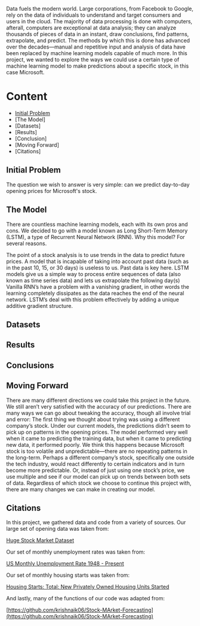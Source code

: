 Data fuels the modern world. Large corporations, from Facebook to Google, rely on the data of individuals to understand and target consumers and users in the cloud. The majority of data processing is done with computers, afterall, computers are exceptional at data analysis; they can analyze thousands of  pieces of data in an instant, draw conclusions, find patterns, extrapolate, and predict. The methods by which this is done has advanced over the decades—manual and repetitive input and analysis of data have been replaced by machine learning models capable of much more. In this project, we wanted to explore the ways we could use a certain type of machine learning model to make predictions about a specific stock, in this case Microsoft. 

# Content
- [Initial Problem](#initial-problem)
- [The Model] 
- [Datasets]
- [Results] 
- [Conclusion]
- [Moving Forward]
- [Citations]

## Initial Problem

The question we wish to answer is very simple: can we predict day-to-day opening prices for Microsoft's stock. 

## The Model

There are countless machine learning models, each with its own pros and cons. We decided to go with a model known as Long Short-Term Memory (LSTM), a type of Recurrent Neural Network (RNN). Why this model? For several reasons.

The point of a stock analysis is to use trends in the data to predict future prices. A model that is incapable of taking into account past data (such as in the past 10, 15, or 30 days) is useless to us. Past data is key here. 
LSTM models give us a simple way to process entire sequences of data (also known as time series data) and lets us extrapolate the following day(s)
Vanilla RNN’s have a problem with a vanishing gradient, in other words the learning completely dissipates as the data reaches the end of the neural network. LSTM’s deal with this problem effectively by adding a unique additive gradient structure. 

## Datasets

## Results

## Conclusions

## Moving Forward
There are many different directions we could take this project in the future. We still aren’t very satisfied with the accuracy of our predictions. There are many ways we can go about tweaking the accuracy, though all involve trial and error:
The first thing we thought about trying was using a different company’s stock. Under our current models, the predictions didn’t seem to pick up on patterns in the opening prices. The model performed very well when it came to predicting the training data, but when it came to predicting new data, it performed poorly. We think this happens because Microsoft stock is too volatile and unpredictable—there are no repeating patterns in the long-term. Perhaps a different company’s stock, specifically one outside the tech industry, would react differently to certain indicators and in turn become more predictable. Or, instead of just using one stock’s price, we use multiple and see if our model can pick up on trends between both sets of data.
Regardless of which stock we choose to continue this project with, there are many changes we can make in creating our model.  


## Citations

In this project, we gathered data and code from a variety of sources. Our large set of opening data was taken from:

[Huge Stock Market Dataset](https://www.kaggle.com/borismarjanovic/price-volume-data-for-all-us-stocks-etfs)

Our set of monthly unemployment rates was taken from:

[US Monthly Unemployment Rate 1948 - Present](https://www.kaggle.com/tunguz/us-monthly-unemployment-rate-1948-present)

Our set of monthly housing starts was taken from:

[Housing Starts: Total: New Privately Owned Housing Units Started](https://fred.stlouisfed.org/series/HOUST)

And lastly, many of the functions of our code was adapted from:

[https://github.com/krishnaik06/Stock-MArket-Forecasting](https://github.com/krishnaik06/Stock-MArket-Forecasting)

